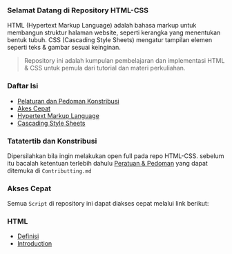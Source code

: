### Selamat Datang di Repository HTML-CSS

HTML (Hypertext Markup Language) adalah bahasa markup untuk membangun struktur halaman website, seperti kerangka yang menentukan bentuk tubuh. CSS (Cascading Style Sheets) mengatur tampilan elemen seperti teks & gambar sesuai keinginan.

> Repository ini adalah kumpulan pembelajaran dan implementasi HTML & CSS untuk pemula dari tutorial dan materi perkuliahan.

### Daftar Isi
* [Pelaturan dan Pedoman Konstribusi]()
* [Akes Cepat]()
* [Hypertext Markup Language]()
* [Cascading Style Sheets]() 

### Tatatertib dan Konstribusi
Dipersilahkan bila ingin melakukan open full pada repo HTML-CSS. sebelum itu bacalah ketentuan terlebih dahulu [Peratuan & Pedoman](CONTRIBUTING.md) yang dapat ditemuka di `Contributting.md` 

### Akses Cepat
Semua `Script` di repository ini dapat diakses cepat melalui link berikut:

### HTML
* [Definisi]()
* [Introduction]()
